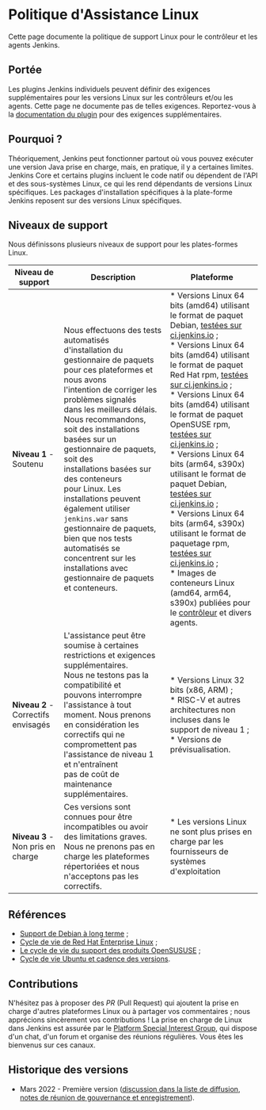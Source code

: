 # Politique d'Assistance Linux

Cette page documente la politique de support Linux pour le contrôleur et les agents Jenkins.

## Portée

Les plugins Jenkins individuels peuvent définir des exigences supplémentaires pour les versions Linux sur les contrôleurs et/ou les agents. Cette page ne documente pas de telles exigences. Reportez-vous à la [documentation du plugin](https://plugins.jenkins.io/) pour des exigences supplémentaires.

## Pourquoi ?

Théoriquement, Jenkins peut fonctionner partout où vous pouvez exécuter une version Java prise en charge, mais, en pratique, il y a certaines limites. Jenkins Core et certains plugins incluent le code natif ou dépendent de l'API et des sous-systèmes Linux, ce qui les rend dépendants de versions Linux spécifiques. Les packages d'installation spécifiques à la plate-forme Jenkins reposent sur des versions Linux spécifiques.

## Niveaux de support

Nous définissons plusieurs niveaux de support pour les plates-formes Linux.

| Niveau de support | Description   | Plateforme |
| ---------------------------- | -------------------- | ------------------ |
| **Niveau 1**  - Soutenu   | Nous effectuons des tests automatisés<br> d'installation du gestionnaire de paquets<br> pour ces plateformes et nous avons<br> l'intention de corriger les problèmes signalés<br> dans les meilleurs délais. Nous recommandons,<br> soit des installations basées sur un<br> gestionnaire de paquets, soit des<br> installations basées sur des conteneurs<br> pour Linux. Les installations peuvent<br> également utiliser `jenkins.war` sans<br> gestionnaire de paquets, bien que nos tests automatisés se concentrent sur les<br> installations avec gestionnaire de paquets et conteneurs.   | * Versions Linux 64 bits (amd64) utilisant le format de paquet Debian, [testées sur ci.jenkins.io](https://ci.jenkins.io/job/Packaging/job/packaging/job/master/) ;<br> * Versions Linux 64 bits (amd64) utilisant le format de paquet Red Hat rpm, [testées sur ci.jenkins.io](https://ci.jenkins.io/job/Packaging/job/packaging/job/master/) ;<br> * Versions Linux 64 bits (amd64) utilisant le format de paquet OpenSUSE rpm, [testées sur ci.jenkins.io](https://ci.jenkins.io/job/Packaging/job/packaging/job/master/) ;<br> * Versions Linux 64 bits (arm64, s390x) utilisant le format de paquet Debian, [testées sur ci.jenkins.io](https://ci.jenkins.io/job/Infra/job/acceptance-tests/) ;<br> * Versions Linux 64 bits (arm64, s390x) utilisant le format de paquetage rpm, [testées sur ci.jenkins.io](https://ci.jenkins.io/job/Infra/job/acceptance-tests/) ;<br> * Images de conteneurs Linux (amd64, arm64, s390x) publiées pour le [contrôleur](https://hub.docker.com/r/jenkins/jenkins) et divers agents.    |
| **Niveau 2** - Correctifs envisagés   | L'assistance peut être soumise à certaines<br> restrictions et exigences supplémentaires.<br> Nous ne testons pas la compatibilité et<br> pouvons interrompre l'assistance à tout<br> moment. Nous prenons en considération les correctifs qui ne compromettent pas<br> l'assistance de niveau 1 et n'entraînent<br> pas de coût de maintenance supplémentaires.  | * Versions Linux 32 bits (x86, ARM) ;<br> * RISC-V et autres architectures non incluses dans le support de niveau 1 ;<br> * Versions de prévisualisation. |
| **Niveau 3** - Non pris en charge | Ces versions sont connues pour être<br> incompatibles ou avoir des limitations graves. Nous ne prenons pas en charge les plateformes répertoriées et nous n'acceptons pas les correctifs. |  * Les versions Linux ne sont plus prises en charge par les fournisseurs de systèmes d'exploitation |

## Références 

* [Support de Debian à long terme](https://wiki.debian.org/LTS) ;
* [Cycle de vie de Red Hat Enterprise Linux](https://access.redhat.com/support/policy/updates/errata) ;
* [Le cycle de vie du support des produits OpenSUSUSE](https://en.opensuse.org/Lifetime) ;
* [Cycle de vie Ubuntu et cadence des versions](https://ubuntu.com/about/release-cycle).

## Contributions

N'hésitez pas à proposer des _PR_ (Pull Request) qui ajoutent la prise en charge d'autres plateformes Linux ou à partager vos commentaires ; nous apprécions sincèrement vos contributions ! La prise en charge de Linux dans Jenkins est assurée par le [Platform Special Interest Group](https://www.jenkins.io/sigs/platform/), qui dispose d'un chat, d'un forum et organise des réunions régulières. Vous êtes les bienvenus sur ces canaux.

## Historique des versions 

* Mars 2022 - Première version ([discussion dans la liste de diffusion](https://groups.google.com/g/jenkinsci-dev/c/cYi4GyG7Il8/m/oQ2m0C3UAgAJ), [notes de réunion de gouvernance et enregistrement](https://community.jenkins.io/t/governance-meeting-jan-26-2022/1348)).
